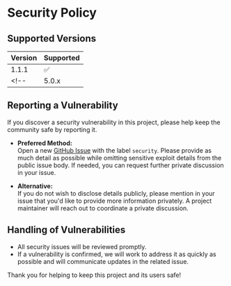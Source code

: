 <!--
SPDX-FileCopyrightText: Copyright (c) 2025 Madison Nicole Goodwin https://github.com/NicoleDev021

SPDX-License-Identifier: CC-BY-4.0
-->

# Security Policy

## Supported Versions

| Version | Supported          |
| ------- | ------------------ |
| 1.1.1   | :white_check_mark: |
<!--| 5.0.x   | :x:                |-->

## Reporting a Vulnerability

If you discover a security vulnerability in this project, please help keep the community safe by reporting it.

- **Preferred Method:**  
  Open a new [GitHub Issue](../../issues/new?template=bug_report.md) with the label `security`. Please provide as much detail as possible while omitting sensitive exploit details from the public issue body. If needed, you can request further private discussion in your issue.

- **Alternative:**  
  If you do not wish to disclose details publicly, please mention in your issue that you'd like to provide more information privately. A project maintainer will reach out to coordinate a private discussion.

## Handling of Vulnerabilities

- All security issues will be reviewed promptly.
- If a vulnerability is confirmed, we will work to address it as quickly as possible and will communicate updates in the related issue.

Thank you for helping to keep this project and its users safe!
